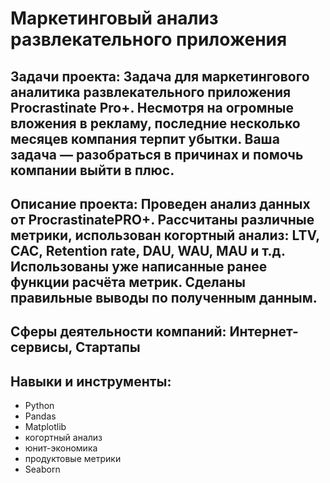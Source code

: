 # Маркетинговый анализ развлекательного приложения

## Задачи проекта: Задача для маркетингового аналитика развлекательного приложения Procrastinate Pro+. Несмотря на огромные вложения в рекламу, последние несколько месяцев компания терпит убытки. Ваша задача — разобраться в причинах и помочь компании выйти в плюс.

## Описание проекта: Проведен анализ данных от ProcrastinatePRO+. Рассчитаны различные метрики, использован когортный анализ: LTV, CAC, Retention rate, DAU, WAU, MAU и т.д. Использованы уже написанные ранее функции расчёта метрик. Сделаны правильные выводы по полученным данным.

## Сферы деятельности компаний: Интернет-сервисы, Стартапы

## Навыки и инструменты: 
- Python
- Pandas
- Matplotlib
- когортный анализ
- юнит-экономика
- продуктовые метрики
- Seaborn

